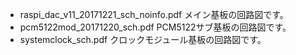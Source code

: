 - raspi_dac_v11_20171221_sch_noinfo.pdf メイン基板の回路図です。
 - pcm5122mod_20171220_sch.pdf PCM5122サブ基板の回路図です。
 - systemclock_sch.pdf クロックモジュール基板の回路図です。